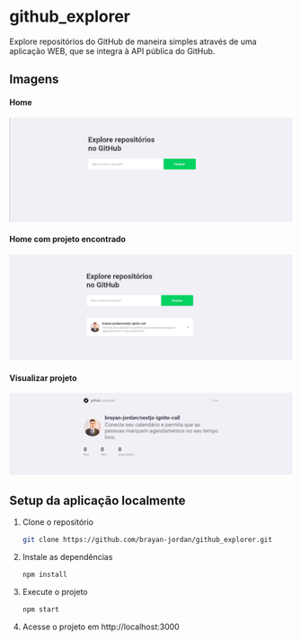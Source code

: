 # github_explorer

Explore repositórios do GitHub de maneira simples através de uma aplicação WEB, que se integra à API pública do GitHub.

## Imagens

#### Home
![Home](https://github.com/brayan-jordan/github_explorer/blob/main/docs/home_empty.jpg?raw=true)

#### Home com projeto encontrado
![Home com projeto encontrado](https://github.com/brayan-jordan/github_explorer/blob/main/docs/home_with_project.jpg?raw=true)

#### Visualizar projeto
![Visualizar projeto](https://github.com/brayan-jordan/github_explorer/blob/main/docs/project.jpg?raw=true)

## Setup da aplicação localmente

1. Clone o repositório
    ```bash
    git clone https://github.com/brayan-jordan/github_explorer.git
    ```
2. Instale as dependências 
    ```bash
    npm install
    ```
3. Execute o projeto
    ```bash
    npm start
    ```
4. Acesse o projeto em http://localhost:3000